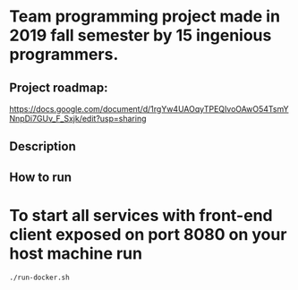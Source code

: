# Team programming project made in 2019 fall semester by 15 ingenious programmers.

## Project roadmap:
https://docs.google.com/document/d/1rgYw4UAOqyTPEQIvoOAwO54TsmYNnpDi7GUv_F_Sxjk/edit?usp=sharing

## Description



## How to run

# To start all services with front-end client exposed on port 8080 on your host machine run
` ./run-docker.sh `